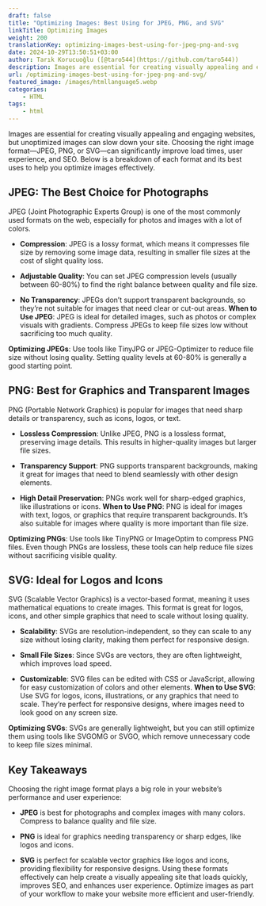 ```yaml
---
draft: false
title: "Optimizing Images: Best Using for JPEG, PNG, and SVG"
linkTitle: Optimizing Images
weight: 200
translationKey: optimizing-images-best-using-for-jpeg-png-and-svg
date: 2024-10-29T13:50:51+03:00
author: Tarık Korucuoğlu ([@taro544](https://github.com/taro544))
description: Images are essential for creating visually appealing and engaging websites, but unoptimized images can slow down your site.
url: /optimizing-images-best-using-for-jpeg-png-and-svg/
featured_image: /images/htmllanguage5.webp
categories:
    - HTML
tags:
    - html
---
```

Images are essential for creating visually appealing and engaging websites, but unoptimized images can slow down your site. Choosing the right image format—JPEG, PNG, or SVG—can significantly improve load times, user experience, and SEO. Below is a breakdown of each format and its best uses to help you optimize images effectively.

## JPEG: The Best Choice for Photographs

JPEG (Joint Photographic Experts Group) is one of the most commonly used formats on the web, especially for photos and images with a lot of colors.

* **Compression**: JPEG is a lossy format, which means it compresses file size by removing some image data, resulting in smaller file sizes at the cost of slight quality loss.

* **Adjustable Quality**: You can set JPEG compression levels (usually between 60-80%) to find the right balance between quality and file size.

* **No Transparency**: JPEGs don’t support transparent backgrounds, so they’re not suitable for images that need clear or cut-out areas.
**When to Use JPEG**: JPEG is ideal for detailed images, such as photos or complex visuals with gradients. Compress JPEGs to keep file sizes low without sacrificing too much quality.

**Optimizing JPEGs**: Use tools like TinyJPG or JPEG-Optimizer to reduce file size without losing quality. Setting quality levels at 60-80% is generally a good starting point.

## PNG: Best for Graphics and Transparent Images

PNG (Portable Network Graphics) is popular for images that need sharp details or transparency, such as icons, logos, or text.

* **Lossless Compression**: Unlike JPEG, PNG is a lossless format, preserving image details. This results in higher-quality images but larger file sizes.

* **Transparency Support**: PNG supports transparent backgrounds, making it great for images that need to blend seamlessly with other design elements.

* **High Detail Preservation**: PNGs work well for sharp-edged graphics, like illustrations or icons.
**When to Use PNG**: PNG is ideal for images with text, logos, or graphics that require transparent backgrounds. It’s also suitable for images where quality is more important than file size.

**Optimizing PNGs**: Use tools like TinyPNG or ImageOptim to compress PNG files. Even though PNGs are lossless, these tools can help reduce file sizes without sacrificing visible quality.

## SVG: Ideal for Logos and Icons

SVG (Scalable Vector Graphics) is a vector-based format, meaning it uses mathematical equations to create images. This format is great for logos, icons, and other simple graphics that need to scale without losing quality.

* **Scalability**: SVGs are resolution-independent, so they can scale to any size without losing clarity, making them perfect for responsive design.

* **Small File Sizes**: Since SVGs are vectors, they are often lightweight, which improves load speed.

* **Customizable**: SVG files can be edited with CSS or JavaScript, allowing for easy customization of colors and other elements.
**When to Use SVG**: Use SVG for logos, icons, illustrations, or any graphics that need to scale. They’re perfect for responsive designs, where images need to look good on any screen size.

**Optimizing SVGs**: SVGs are generally lightweight, but you can still optimize them using tools like SVGOMG or SVGO, which remove unnecessary code to keep file sizes minimal.

## Key Takeaways

Choosing the right image format plays a big role in your website’s performance and user experience:

* **JPEG** is best for photographs and complex images with many colors. Compress to balance quality and file size.

* **PNG** is ideal for graphics needing transparency or sharp edges, like logos and icons.

* **SVG** is perfect for scalable vector graphics like logos and icons, providing flexibility for responsive designs.
Using these formats effectively can help create a visually appealing site that loads quickly, improves SEO, and enhances user experience. Optimize images as part of your workflow to make your website more efficient and user-friendly.
